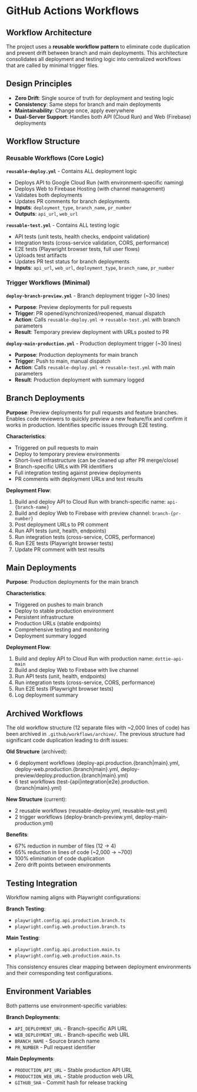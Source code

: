 # GitHub Actions Workflows

## Workflow Architecture

The project uses a **reusable workflow pattern** to eliminate code duplication and prevent drift between branch and main deployments. This architecture consolidates all deployment and testing logic into centralized workflows that are called by minimal trigger files.

## Design Principles

- **Zero Drift**: Single source of truth for deployment and testing logic
- **Consistency**: Same steps for branch and main deployments
- **Maintainability**: Change once, apply everywhere
- **Dual-Server Support**: Handles both API (Cloud Run) and Web (Firebase) deployments

## Workflow Structure

### Reusable Workflows (Core Logic)

**`reusable-deploy.yml`** - Contains ALL deployment logic
- Deploys API to Google Cloud Run (with environment-specific naming)
- Deploys Web to Firebase Hosting (with channel management)
- Validates both deployments
- Updates PR comments for branch deployments
- **Inputs**: `deployment_type`, `branch_name`, `pr_number`
- **Outputs**: `api_url`, `web_url`

**`reusable-test.yml`** - Contains ALL testing logic
- API tests (unit tests, health checks, endpoint validation)
- Integration tests (cross-service validation, CORS, performance)
- E2E tests (Playwright browser tests, full user flows)
- Uploads test artifacts
- Updates PR test status for branch deployments
- **Inputs**: `api_url`, `web_url`, `deployment_type`, `branch_name`, `pr_number`

### Trigger Workflows (Minimal)

**`deploy-branch-preview.yml`** - Branch deployment trigger (~30 lines)
- **Purpose**: Preview deployments for pull requests
- **Trigger**: PR opened/synchronized/reopened, manual dispatch
- **Action**: Calls `reusable-deploy.yml` → `reusable-test.yml` with branch parameters
- **Result**: Temporary preview deployment with URLs posted to PR

**`deploy-main-production.yml`** - Production deployment trigger (~30 lines)
- **Purpose**: Production deployments for main branch
- **Trigger**: Push to main, manual dispatch
- **Action**: Calls `reusable-deploy.yml` → `reusable-test.yml` with main parameters
- **Result**: Production deployment with summary logged

## Branch Deployments

**Purpose**: Preview deployments for pull requests and feature branches. Enables code reviewers to quickly preview a new feature/fix and confirm it works in production. Identifies specific issues through E2E testing.

**Characteristics**:
- Triggered on pull requests to main
- Deploy to temporary preview environments
- Short-lived infrastructure (can be cleaned up after PR merge/close)
- Branch-specific URLs with PR identifiers
- Full integration testing against preview deployments
- PR comments with deployment URLs and test results

**Deployment Flow**:
1. Build and deploy API to Cloud Run with branch-specific name: `api-{branch-name}`
2. Build and deploy Web to Firebase with preview channel: `branch-{pr-number}`
3. Post deployment URLs to PR comment
4. Run API tests (unit, health, endpoints)
5. Run integration tests (cross-service, CORS, performance)
6. Run E2E tests (Playwright browser tests)
7. Update PR comment with test results

## Main Deployments

**Purpose**: Production deployments for the main branch

**Characteristics**:
- Triggered on pushes to main branch
- Deploy to stable production environment
- Persistent infrastructure
- Production URLs (stable endpoints)
- Comprehensive testing and monitoring
- Deployment summary logged

**Deployment Flow**:
1. Build and deploy API to Cloud Run with production name: `dottie-api-main`
2. Build and deploy Web to Firebase with live channel
3. Run API tests (unit, health, endpoints)
4. Run integration tests (cross-service, CORS, performance)
5. Run E2E tests (Playwright browser tests)
6. Log deployment summary

## Archived Workflows

The old workflow structure (12 separate files with ~2,000 lines of code) has been archived in `.github/workflows/archive/`. The previous structure had significant code duplication leading to drift issues:

**Old Structure** (archived):
- 6 deployment workflows (deploy-api.production.{branch|main}.yml, deploy-web.production.{branch|main}.yml, deploy-preview/deploy.production.{branch|main}.yml)
- 6 test workflows (test-{api|integration|e2e}.production.{branch|main}.yml)

**New Structure** (current):
- 2 reusable workflows (reusable-deploy.yml, reusable-test.yml)
- 2 trigger workflows (deploy-branch-preview.yml, deploy-main-production.yml)

**Benefits**:
- 67% reduction in number of files (12 → 4)
- 65% reduction in lines of code (~2,000 → ~700)
- 100% elimination of code duplication
- Zero drift points between environments

## Testing Integration

Workflow naming aligns with Playwright configurations:

**Branch Testing**:
- `playwright.config.api.production.branch.ts`
- `playwright.config.web.production.branch.ts`

**Main Testing**:
- `playwright.config.api.production.main.ts`
- `playwright.config.web.production.main.ts`

This consistency ensures clear mapping between deployment environments and their corresponding test configurations.

## Environment Variables

Both patterns use environment-specific variables:

**Branch Deployments**:
- `API_DEPLOYMENT_URL` - Branch-specific API URL
- `WEB_DEPLOYMENT_URL` - Branch-specific web URL
- `BRANCH_NAME` - Source branch name
- `PR_NUMBER` - Pull request identifier

**Main Deployments**:
- `PRODUCTION_API_URL` - Stable production API URL
- `PRODUCTION_WEB_URL` - Stable production web URL
- `GITHUB_SHA` - Commit hash for release tracking